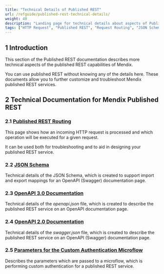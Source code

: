 ```yaml
---
title: "Technical Details of Published REST"
url: /refguide/published-rest-technical-details/
weight: 40
description: "Landing page for technical details about aspects of Published REST"
tags: ["HTTP Request", "Published REST", "Request Routing", "JSON Schema", "Swagger", "OpenApi", "Documentation", "custom authentication"]
---
```


## 1 Introduction

This section of the Published REST documentation describes more technical aspects of the published REST capabilities of Mendix.

You can use published REST without knowing any of the details here. These documents allow you to further customize and troubleshoot Mendix published REST services.

## 2 Technical Documentation for Mendix Published REST

### 2.1 [Published REST Routing](/refguide/published-rest-routing/)

This page shows how an incoming HTTP request is processed and which operation will be executed for a given request.

It can be used both for troubleshooting and to aid in designing your published REST service.

### 2.2 [JSON Schema](/refguide/published-rest-service-json-schema/)

Technical details of the JSON Schema, which is created to support import and export mappings for an OpenAPI (Swagger) documentation page.

### 2.3 [OpenAPI 3.0 Documentation](/refguide/open-api/)

Technical details of the *openapi.json* file, which is created to describe the published REST service on an OpenAPI documentation page.

### 2.4 [OpenAPI 2.0 Documentation](/refguide/open-api-2/)

Technical details of the *swagger.json* file, which is created to describe the published REST service on an OpenAPI (Swagger) documentation page.

### 2.5 [Parameters for the Custom Authentication Microflow](/refguide/published-rest-authentication-parameter/)

Describes the parameters which are passed to a microflow, which is performing custom authentication for a published REST service.
